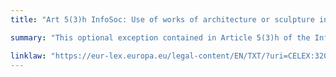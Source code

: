 ```yaml
---
title: "Art 5(3)h InfoSoc: Use of works of architecture or sculpture in public places"

summary: "This optional exception contained in Article 5(3)h of the InfoSoc directive allows uses of works of architecture or sculpture located permanently in public places. It is colloquially known as the Freedom of Panorama exception"

linklaw: "https://eur-lex.europa.eu/legal-content/EN/TXT/?uri=CELEX:32001L0029"
---
```

